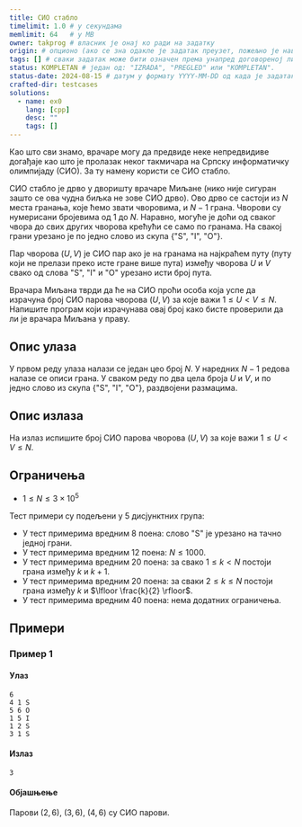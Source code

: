 ```yaml
---
title: СИО стабло
timelimit: 1.0 # у секундама
memlimit: 64   # y MB
owner: takprog # власник је онај ко ради на задатку
origin: # опционо (ако се зна одакле је задатак преузет, пожељно је навести извор)
tags: [] # сваки задатак може бити означен према унапред договореној листи ознака
status: KOMPLETAN # један од: "IZRADA", "PREGLED" или "KOMPLETAN".
status-date: 2024-08-15 # датум у формату YYYY-MM-DD од када је задатак у наведеном статусу
crafted-dir: testcases
solutions:
  - name: ex0
    lang: [cpp]
    desc: ""
    tags: []
---
```


Као што сви знамо, врачаре могу да предвиде неке непредвидиве догађаје као што је пролазак неког такмичара на Српску информатичку олимпијаду (СИО). За ту намену користи се СИО стабло.

СИО стабло је дрво у дворишту врачаре Миљане (нико није сигуран зашто се ова чудна биљка не зове СИО дрво). Ово дрво се састоји из $N$ места гранања, које ћемо звати чворовима, и $N-1$ грана. Чворови су нумерисани бројевима од $1$ до $N$. Наравно, могуће је доћи од сваког чвора до свих других чворова крећући се само по гранама. На свакој грани урезано је по једно слово из скупа $\{\text{"S", "I", "O"}\}$.

Пар чворова $(U, V)$ је СИО пар ако је на гранама на најкраћем путу (путу који не прелази преко исте гране више пута) између чворова $U$ и $V$ свако од слова $\text{"S"}$, $\text{"I"}$ и $\text{"O"}$ урезано исти број пута.

Врачара Миљана тврди да ће на СИО проћи особа која успе да израчуна број СИО парова чворова $(U, V)$ за које важи $1 \leq U < V \leq N$. Напишите програм који израчунава овај број како бисте проверили да ли је врачара Миљана у праву.

## Опис улаза

У првом реду улаза налази се један цео број $N$. У наредних $N-1$ редова налазе се описи грана. У сваком реду по два цела броја $U$ и $V$, и по једно слово из скупа $\{\text{"S", "I", "O"}\}$, раздвојени размацима.

## Опис излаза

На излаз испишите број СИО парова чворова $(U, V)$ за које важи $1 \leq U < V \leq N$.

## Ограничења

- $1 \leq N \leq 3 \times 10^5$

Тест примери су подељени у 5 дисјунктних група:

- У тест примерима вредним $8$ поена: слово $\text{"S"}$ је урезано на тачно једној грани.
- У тест примерима вредним $12$ поена: $N \leq 1000$.
- У тест примерима вредним $20$ поена: за свако $1 \leq k < N$ постоји грана између $k$ и $k+1$.
- У тест примерима вредним $20$ поена: за сваки $2 \leq k \leq N$ постоји грана између $k$ и $\lfloor \frac{k}{2} \rfloor$.
- У тест примерима вредним $40$ поена: нема додатних ограничења.

## Примери

### Пример 1

#### Улаз

```
6
4 1 S
5 6 O
1 5 I
1 2 S
3 1 S
```

#### Излаз

```
3
```

#### Објашњење

Парови $(2, 6)$, $(3, 6)$, $(4, 6)$ су СИО парови.
